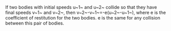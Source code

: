 If two bodies with initial speeds u~1~ and u~2~ collide so that they
have final speeds v~1~ and v~2~, then v~2~-v~1~=-e(u~2~-u~1~), where e
is the coefficient of restitution for the two bodies. e is the same for
any collision between this pair of bodies.
